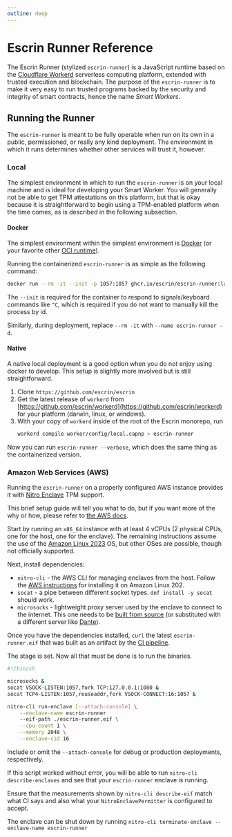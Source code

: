 ```yaml
---
outline: deep
---
```


# Escrin Runner Reference

The Escrin Runner (stylized `escrin-runner`) is a JavaScript runtime based on the [Cloudflare Workerd](https://github.com/cloudflare/workerd) serverless computing platform, extended with trusted execution and blockchain.
The purpose of the `escrin-runner` is to make it very easy to run trusted programs backed by the security and integrity of smart contracts, hence the name _Smart Workers_.


## Running the Runner

The `escrin-runner` is meant to be fully operable when run on its own in a public, permissioned, or really any kind deployment.
The environment in which it runs determines whether other services will trust it, however.

### Local

The simplest environment in which to run the `escrin-runner` is on your local machine and is ideal for developing your Smart Worker.
You will generally not be able to get TPM attestations on this platform, but that is okay because it is straightforward to begin using a TPM-enabled platform when the time comes, as is described in the following subsection.

#### Docker

The simplest environment within the simplest environment is [Docker](https://www.docker.com/) (or your favorite other [OCI runtime](https://github.com/opencontainers/runtime-spec/blob/main/implementations.md)).

Running the containerized `escrin-runner` is as simple as the following command:

```sh
docker run --rm -it --init -p 1057:1057 ghcr.io/escrin/escrin-runner:latest-local
```

The `--init` is required for the container to respond to signals/keyboard commands like `^C`, which is required if you do not want to manually kill the process by id.

Similarly, during deployment, replace `--rm -it` with `--name escrin-runner -d`.

#### Native

A native local deployment is a good option when you do not enjoy using docker to develop.
This setup is slightly more involved but is still straightforward.

1. Clone `https://github.com/escrin/escrin`
2. Get the latest release of `workerd` from [https://github.com/escrin/workerd](https://github.com/escrin/workerd) for your platform (darwin, linux, or windows).
3. With your copy of `workerd` inside of the root of the Escrin monorepo, run
   ```sh
   workerd compile worker/config/local.capnp > escrin-runner
   ```

Now you can run `escrin-runner --verbose`, which does the same thing as the containerized version.

### Amazon Web Services (AWS)

Running the `escrin-runner` on a properly configured AWS instance provides it with [Nitro Enclave](https://aws.amazon.com/ec2/nitro/nitro-enclaves/) TPM support.

This brief setup guide will tell you what to do, but if you want more of the why or how, please refer to [the AWS docs](https://docs.aws.amazon.com/enclaves/latest/user/getting-started.html).

Start by running an `x86_64` instance with at least 4 vCPUs (2 physical CPUs, one for the host, one for the enclave).
The remaining instructions assume the use of the [Amazon Linux 2023](https://docs.aws.amazon.com/linux/) OS, but other OSes are possible, though not officially supported.

Next, install dependencies:
* `nitro-cli` - the AWS CLI for managing enclaves from the host. Follow the [AWS instructions](https://docs.aws.amazon.com/enclaves/latest/user/nitro-enclave-cli-install.html) for installing it on Amazon Linux 202.
* `socat` - a pipe between different socket types. `dnf install -y socat` should work.
* `microsocks` - lightweight proxy server used by the enclave to connect to the internet. This one needs to be [built from source](https://github.com/rofl0r/microsocks) (or substituted with a different server like [Dante](https://www.inet.no/dante/sslfiles/binaries.html)).

Once you have the dependencies installed, `curl` the latest `escrin-runner.eif` that was built as an artifact by the [CI pipeline](https://github.com/escrin/escrin/actions).

The stage is set.
Now all that must be done is to run the binaries.

```sh
#!/bin/sh

microsocks &
socat VSOCK-LISTEN:1057,fork TCP:127.0.0.1:1080 &
socat TCP4-LISTEN:1057,reuseaddr,fork VSOCK-CONNECT:16:1057 &

nitro-cli run-enclave [--attach-console] \
    --enclave-name escrin-runner
    --eif-path ./escrin-runner.eif \
    --cpu-count 1 \
    --memory 2048 \
    --enclave-cid 16
```

Include or omit the `--attach-console` for debug or production deployments, respectively.

If this script worked without error, you will be able to run `nitro-cli describe-enclaves` and see that your `escrin-runner` enclave is running.

Ensure that the measurements shown by `nitro-cli describe-eif` match what CI says and also what your `NitroEnclavePermitter` is configured to accept.

The enclave can be shut down by running `nitro-cli terminate-enclave --enclave-name escrin-runner`
